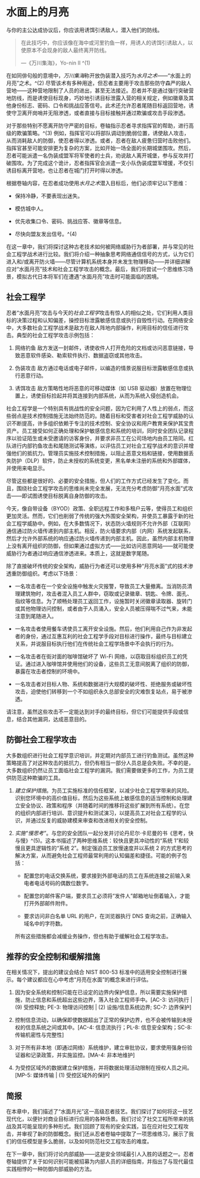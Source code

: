 # 水面上的月亮

与你的主公达成协议后，你应该用诱饵引诱敌人，潜入他们的防线。

> 在此技巧中，你应该像在海中或河里钓鱼一样，用诱人的诱饵引诱敌人，以使原本不会现身的敌人最终离开防线。
> 
> —《万川集海》，Yo-nin II ^(1)

在如同俳句般的意境中，*万川集海*称开放伪装潜入技巧为*水月之术*——“水面上的月亮”之术。^(2) 尽管该术有多种用途，但忍者主要用于攻击那些防守森严的敌人营地——这种营地限制了人员的进出，甚至无法接近。忍者并不是通过强行突破营地防线，而是诱使目标现身，巧妙地引诱目标泄露入营的相关规定，例如徽章及其他身份标志、密码、口令和挑战应答信号。此术还允许忍者尾随目标返回营地，诱使守卫离开岗哨并无阻渗透，或者直接与目标接触并通过欺骗或攻击手段渗透。

对于那些特别不愿离开防守严密的目标，卷轴指示忍者寻求指挥官的帮助，进行高级的欺骗策略。^(3) 例如，指挥官可以将部队调动到脆弱位置，诱使敌人攻击，从而消耗敌人的防御，使忍者得以渗透。或者，忍者在敌人疲惫归营时击败他们。指挥官甚至可能安排更为复杂的方案，比如开始一场全面的长期城堡围攻。然后，忍者可能派遣一名伪装成盟军将军使者的士兵，劝说敌人离开城堡，参与反攻并打破围攻。为了完成这个诡计，忍者指挥官会派遣一支小队伪装成盟军增援，不仅引诱目标离开营地，也让忍者在城门打开时得以渗透。

根据卷轴内容，在忍者成功使用*水月之术*潜入目标后，他们必须牢记以下思维：

+   保持冷静，不要表现出迷失。

+   模仿城中人。

+   优先收集口令、密码、挑战应答、徽章等信息。

+   尽快向盟友发出信号。^(4)

在这一章中，我们将探讨这种古老技术如何被网络威胁行为者部署，并与常见的社会工程学战术进行比较。我们将介绍一种抽象思考网络通信信号的方式，认为它们进入和/或离开防火墙——尽管计算机系统本身并未发生物理移动——并详细讲解应对“水面月亮”技术和社会工程学攻击的概念。最后，我们将尝试一个思维练习场景，模拟古代日本将军们在遭遇“水面月亮”攻击时可能面临的困境。

## 社会工程学

忍者“水面月亮”攻击与今天的*社会工程学*攻击有惊人的相似之处，它们利用人类目标的决策过程和认知偏差，操控目标泄露敏感信息或执行自毁性行动。在网络安全中，大多数社会工程学战术是敌方在敌人阵地内部操作，利用目标的信任进行攻击。典型的社会工程学攻击示例包括：

1.  网络钓鱼 敌方发送一封邮件，诱使收件人打开危险的文档或访问恶意链接，导致恶意软件感染、勒索软件执行、数据盗窃或其他攻击。

1.  伪装攻击 敌方通过电话或电子邮件，以编造的情景说服目标泄露敏感信息或执行恶意行动。

1.  诱饵攻击 敌方策略性地将恶意的可移动媒体（如 USB 驱动器）放置在物理位置上，诱使目标捡起并将其连接到内部系统，从而为系统入侵创造机会。

社会工程学是一个特别具有挑战性的安全问题，因为它利用了人性上的弱点，而这些弱点是技术控制措施无法始终防范的。随着目标和受害者对社会工程学威胁的认识不断提高，许多组织依赖于专注的技术控制、安全协议和用户教育来保护其宝贵资产。员工接受如何正确处理和保护敏感信息和系统的培训，同时安全团队记录程序以验证陌生或未受邀请的访客身份，并要求非员工在公司场地内由员工陪同。红队进行内部钓鱼攻击和尾随测试等演练，以评估员工对社会工程学战术的意识并增强他们的抵抗力。管理员实施技术控制措施，以阻止恶意文档和链接，使用数据丢失防护（DLP）软件，防止未授权的系统变更，黑名单未注册的系统和外部媒体，并使用来电显示。

尽管这些都是很好的、必要的安全措施，但人们的工作方式已经发生了变化。而且，围绕社会工程学攻击的思维尚未完全发展，无法充分考虑防御“月亮水面”式攻击——即试图诱使目标脱离自身防御的攻击。

今天，像自带设备（BYOD）政策、全职远程工作和多租户云等，使得员工和组织更加灵活。然而，它们也削弱了传统的强大外围安全架构，并使员工暴露于新的社会工程学威胁中。例如，在大多数情况下，状态防火墙规则不允许外部（互联网）通信通过防火墙传递到内部主机。相反，防火墙要求内部（内网）系统发起联系，然后才允许外部系统的响应通过防火墙传递到内部主机。因此，虽然内部主机物理上没有离开组织的防御，但如果通过虚拟方式——比如访问恶意网站——就可能使威胁行为者通过响应通信渗透进来。本质上，这就是数字尾随。

除了直接破坏传统的安全架构，威胁行为者还可以使用多种“月亮水面”式的技术渗透重防御组织。考虑以下场景：

+   一名攻击者在一个安全设施中触发火灾报警，导致员工大量撤离。当消防员清理建筑物时，攻击者混入员工人群中，窃取或记录徽章、钥匙、令牌、面孔、指纹等信息。为了顺畅处理员工返回工作，设施暂时关闭徽章读取器、旋转门或其他物理访问控制，或者由于人员涌入，安全人员被压得喘不过气来，未能注意到尾随进入。

+   一名攻击者使用餐车诱使员工离开安全设施。然后，他们利用自己作为非发起者的身份，通过互惠互利的社会工程学手段对目标进行操作，最终与目标建立关系，并说服目标执行他们在传统社会工程学场景中不会执行的行为。

+   一名攻击者在街对面的咖啡馆破坏了 Wi-Fi 网络，以窃取目标组织员工的凭证。通过进入咖啡馆并使用他们的设备，这些员工无意间脱离了组织的防御，暴露在攻击者控制的环境中。

+   一名攻击者对目标人物、系统和数据进行大规模的破坏性、拒绝服务或破坏性攻击，迫使他们转移到一个不如组织永久总部安全的灾难恢复站点，易于被渗透。

请注意，虽然这些攻击不一定能达到对手的最终目标，但它们可能提供手段或信息，结合其他漏洞，达成恶意目的。

## 防御社会工程学攻击

大多数组织进行社会工程学意识培训，并定期对内部员工进行钓鱼测试。虽然这种策略提高了对这种攻击的抵抗力，但仍有相当一部分人员总是会失败。不幸的是，大多数组织仍然让员工面临社会工程学的漏洞。我们需要做更多的工作，为员工提供防范这种欺骗的工具。

1.  *建立保护措施*。为员工实施标准的信任框架，以减少社会工程学带来的风险。识别您环境中的高价值目标，然后为这些系统上敏感信息的适当控制和处理建立安全协议、政策和程序（并随着时间的推移将这些扩展到所有系统）。在您的组织内部进行培训、意识提升和测试演习，以提高员工对社会工程学的认识，并通过反复的威胁建模来审查和改进相关的安全控制。

1.  *实施“慢思考”*。与您的安全团队一起分发并讨论丹尼尔·卡尼曼的书《思考，快与慢》^(5)。这本书描述了两种思维系统：较快且更具冲动性的“系统 1”和较慢且更具逻辑性的“系统 2”。制定强迫员工放慢速度并以系统 2 的方式思考的解决方案，从而避免社会工程师最常利用的认知偏差和捷径。可能的例子包括：

    +   配置您的电话交换系统，要求接到外部电话的员工在系统连接之前输入来电者电话号码的偶数位数字。

    +   配置您的邮件客户端，要求员工必须将“发件人”邮箱地址倒着输入，才能打开外部邮件附件。

    +   要求访问非白名单 URL 的用户，在浏览器执行 DNS 查询之前，正确输入域名中的字符数。

    所有这些措施都会减缓业务操作，但也有助于缓解社会工程学攻击。

## 推荐的安全控制和缓解措施

在相关情况下，提出的建议会结合 NIST 800-53 标准中的适用安全控制进行展示。每个建议都应在心中考虑“月亮在水面”的概念来进行评估。

1.  因为安全系统和控制只能在已设定的边界内保护信息，所以需要实施保护措施，防止信息和系统超出这些边界，落入社会工程师手中。[AC-3: 访问执行 | (9) 受控释放; PE-3: 物理访问控制 | (2) 设施/信息系统边界; SC-7: 边界保护]

1.  控制信息流动，以确保即使数据超出了正常的保护边界，也不会被传输到未授权的信息系统之间或其中。[AC-4: 信息流执行；PL-8: 信息安全架构；SC-8: 传输机密性与完整性]

1.  对于所有非本地（即通过网络）系统维护，建立审批协议，要求使用强身份验证器和记录政策，并实施监控。[MA-4: 非本地维护]

1.  为受控区域外的数据建立保护措施，并将数据处理活动限制在授权人员之间。[MP-5: 媒体传输 | (1) 受控区域外的保护]

## 简报

在本章中，我们描述了“水面月光”这一高级忍者技艺。我们探讨了如何将这一技艺现代化，以便针对商业目标进行应用的各种场景。我们讨论了社交工程所带来的挑战及其可能呈现的多种形式。我们回顾了现有的安全实践，旨在应对社交工程攻击，并审视了新的防御概念。我们还从忍者卷轴中提取了一项思维练习，展示了我们的信任模型是多么脆弱，以及如何防范社交工程攻击的难度。

在下一章中，我们将讨论内部威胁——这是安全领域最引人入胜的话题之一。忍者卷轴提供了关于如何识别可能被招募为内部人员的详细指南，并指出了与现代最佳实践相悖的一种防御内部威胁的方法。
